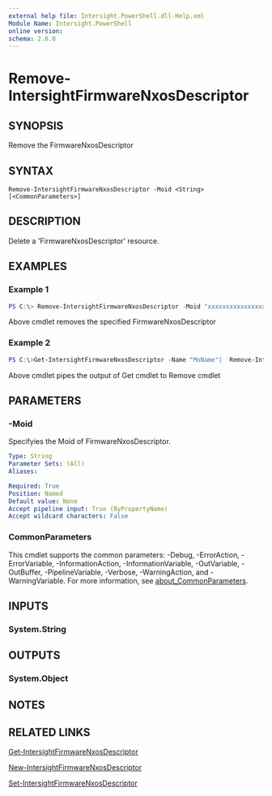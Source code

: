 ```yaml
---
external help file: Intersight.PowerShell.dll-Help.xml
Module Name: Intersight.PowerShell
online version:
schema: 2.0.0
---
```


# Remove-IntersightFirmwareNxosDescriptor

## SYNOPSIS
Remove the FirmwareNxosDescriptor

## SYNTAX

```
Remove-IntersightFirmwareNxosDescriptor -Moid <String> [<CommonParameters>]
```

## DESCRIPTION
Delete a &apos;FirmwareNxosDescriptor&apos; resource.

## EXAMPLES

### Example 1
```powershell
PS C:\> Remove-IntersightFirmwareNxosDescriptor -Moid "xxxxxxxxxxxxxxxxxxxxxxxxxxx"
```
Above cmdlet removes the specified FirmwareNxosDescriptor 

### Example 2
```powershell
PS C:\>Get-IntersightFirmwareNxosDescriptor -Name "MoName"|  Remove-IntersightFirmwareNxosDescriptor
```
Above cmdlet pipes the output of Get cmdlet to Remove cmdlet

## PARAMETERS

### -Moid
Specifyies the Moid of FirmwareNxosDescriptor.

```yaml
Type: String
Parameter Sets: (All)
Aliases:

Required: True
Position: Named
Default value: None
Accept pipeline input: True (ByPropertyName)
Accept wildcard characters: False
```

### CommonParameters
This cmdlet supports the common parameters: -Debug, -ErrorAction, -ErrorVariable, -InformationAction, -InformationVariable, -OutVariable, -OutBuffer, -PipelineVariable, -Verbose, -WarningAction, and -WarningVariable. For more information, see [about_CommonParameters](http://go.microsoft.com/fwlink/?LinkID=113216).

## INPUTS

### System.String

## OUTPUTS

### System.Object
## NOTES

## RELATED LINKS

[Get-IntersightFirmwareNxosDescriptor](./Get-IntersightFirmwareNxosDescriptor.md)

[New-IntersightFirmwareNxosDescriptor](./New-IntersightFirmwareNxosDescriptor.md)

[Set-IntersightFirmwareNxosDescriptor](./Set-IntersightFirmwareNxosDescriptor.md)


